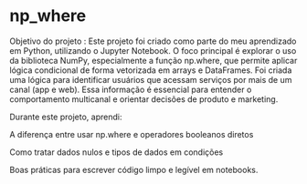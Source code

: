 # np_where

Objetivo do projeto : 
Este projeto foi criado como parte do meu aprendizado em Python, utilizando
 o Jupyter Notebook. O foco principal é explorar o uso da biblioteca NumPy, 
especialmente a função np.where, que permite aplicar lógica condicional de 
forma vetorizada em arrays e DataFrames.
Foi criada uma lógica para identificar usuários que acessam serviços por mais de um canal (app e web). Essa informação é essencial para entender o comportamento multicanal e orientar decisões de produto e marketing.

Durante este projeto, aprendi:

A diferença entre usar np.where e operadores booleanos diretos

Como tratar dados nulos e tipos de dados em condições

Boas práticas para escrever código limpo e legível em notebooks.



